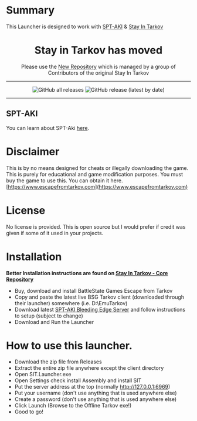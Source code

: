 ﻿# Summary

This Launcher is designed to work with [SPT-AKI](https://dev.sp-tarkov.com/SPT-AKI/Server) & [Stay In Tarkov](https://github.com/paulov-t/SIT.Core)

<div align=center style="text-align: center;">
<h1> Stay in Tarkov has moved </h1>
Please use the <a href="https://github.com/stayintarkov/SIT.Launcher">New Repository</a> which is managed by a group of Contributors of the original Stay In Tarkov
</div>

---

<div align=center>

![GitHub all releases](https://img.shields.io/github/downloads/paulov-t/SIT.Launcher/total) ![GitHub release (latest by date)](https://img.shields.io/github/downloads/paulov-t/SIT.Launcher/latest/total)

</div>

---

## SPT-AKI
You can learn about SPT-Aki [here](https://www.sp-tarkov.com/).

# Disclaimer

This is by no means designed for cheats or illegally downloading the game. This is purely for educational and game modification purposes. You must buy the game to use this. 
You can obtain it here. [https://www.escapefromtarkov.com](https://www.escapefromtarkov.com)

# License
No license is provided. This is open source but I would prefer if credit was given if some of it used in your projects.

# Installation
**Better Installation instructions are found on [Stay In Tarkov - Core Repository](https://github.com/paulov-t/SIT.Core)**
- Buy, download and install BattleState Games Escape from Tarkov
- Copy and paste the latest live BSG Tarkov client (downloaded through their launcher) somewhere (i.e. D:\EmuTarkov)
- Download latest [SPT-AKI Bleeding Edge Server](https://dev.sp-tarkov.com/SPT-AKI/Server) and follow instructions to setup (subject to change)
- Download and Run the Launcher

# How to use this launcher.
- Download the zip file from Releases
- Extract the entire zip file anywhere  except the client directory 
- Open SIT.Launcher.exe
- Open Settings check install Assembly and install SIT
- Put the server address at the top (normally http://127.0.0.1:6969)
- Put your username (don't use anything that is used anywhere else)
- Create a password (don't use anything that is used anywhere else)
- Click Launch (Browse to the Offline Tarkov exe!)
- Good to go! 

